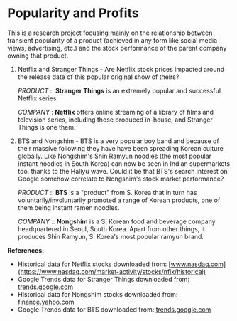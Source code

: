 # Popularity and Profits

This is a research project focusing mainly on the relationship between transient popularity of a product (achieved in any form like social media views, advertising, etc.) and the stock performance of the parent company owning that product.

1. Netflix and Stranger Things - Are Netflix stock prices impacted around the release date of this popular original show of theirs?

    *PRODUCT* :: **Stranger Things** is an extremely popular and successful Netflix series.

    *COMPANY* : **Netflix** offers online streaming of a library of films and television series, including those produced in-house, and Stranger Things is one them.

2. BTS and Nongshim - BTS is a very popular boy band and because of their massive following they have have been spreading Korean culture globally. Like Nongshim's Shin Ramyun noodles (the most popular instant noodles in South Korea) can now be seen in Indian supermarkets too, thanks to the Hallyu wave. Could it be that BTS's search interest on Google somehow correlate to Nongshim's stock market performance?

    *PRODUCT* :: **BTS** is a "product" from S. Korea that in turn has voluntarily/involuntarily promoted a range of Korean products, one of them being instant ramen noodles.

    *COMPANY* :: **Nongshim** is a S. Korean food and beverage company headquartered in Seoul, South Korea. Apart from other things, it produces Shin Ramyun, S. Korea's most popular ramyun brand. 


**References:**

- Historical data for Netflix stocks downloaded from:
[www.nasdaq.com](https://www.nasdaq.com/market-activity/stocks/nflx/historical)
- Google Trends data for Stranger Things downloaded from:
[trends.google.com](https://trends.google.com/trends/explore?date=2019-01-01%202019-12-31&geo=US&q=%2Fm%2F0131ln7y)
- Historical data for Nongshim stocks downloaded from:
[finance.yahoo.com](https://finance.yahoo.com/quote/004370.KS/history?period1=1543622400&period2=1601424000&interval=1d&filter=history&frequency=1d&includeAdjustedClose=true)
- Google Trends data for BTS downloaded from:
[trends.google.com](https://trends.google.com/trends/explore?date=2018-12-01%202020-09-30&q=%2Fm%2F0w68qx3)
